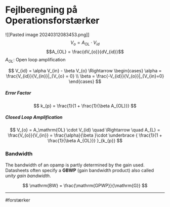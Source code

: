 # Fejlberegning på Operationsforstærker

![[Pasted image 20240312083453.png]]
$$
V_{o} = A_\mathrm{OL} \cdot V_{id}
$$
$$A_{OL} = \frac{dV_{o}}{dV_{id}}$$
$A_{OL}$: Open loop amplification 

$$
V_{id} = \alpha V_{in} - \beta V_{o} \Rightarrow
\begin{cases}
\alpha = \frac{V_{id}}{V_{in}}|_{V_{o} = 0} \\
\beta = \frac{-V_{id}}{V_{o}}|_{V_{in}=0}
\end{cases}
$$

##### Error Factor
$$
k_{p} = \frac{1}{1 + \frac{1}{\beta A_{OL}}}
$$

##### Closed Loop Amplification

$$
V_{o} = A_\mathrm{OL} \cdot V_{id} \quad \Rightarrow \quad
A_{L} = \frac{V_{o}}{V_{in}} = \frac{\alpha}{\beta }\cdot  \underbrace { \frac{1}{1 + \frac{1}{\beta A_{OL}}} }_{k_{p}}
$$
### Bandwidth
The bandwidth of an opamp is partly determined by the gain used. Datasheets often specify a **GBWP** (gain bandwidth product) also called *unity gain bandwidth*.

$$
\mathrm{BW} = \frac{\mathrm{GPWP}}{\mathrm{G}}
$$

---
#forstærker